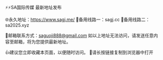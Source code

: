 ⚡️⚡️SA国际传媒 最新地址发布

🌐永久地址：https://www.sagj.me/
📡备用线路一：sagj.cc
📡备用线路二：sa2025.xyz

📮邮箱联系方式：saguoji888@gmail.com
如以上地址无法访问，请发送任意内容至邮箱，将为您提供最新地址。

👍建议您立即收藏本页面，以便随时访问。
🖕请长按链接复制到浏览器中打开
